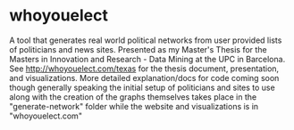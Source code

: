 # whoyouelect
A tool that generates real world political networks from user provided lists of politicians and news sites.  Presented as my Master's Thesis for the Masters in Innovation and Research - Data Mining at the UPC in Barcelona.  See http://whoyouelect.com/texas for the thesis document, presentation, and visualizations.  More detailed explanation/docs for code coming soon though generally speaking the initial setup of politicians and sites to use along with the creation of the graphs themselves takes place in the "generate-network" folder while the website and visualizations is in "whoyouelect.com"
 
